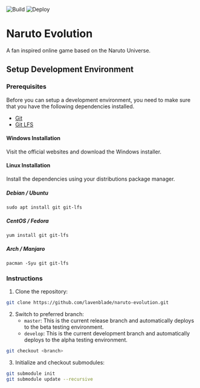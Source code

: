 ![Build](https://github.com/lavenblade/naruto-evolution/actions/workflows/build.yml/badge.svg)
![Deploy](https://github.com/lavenblade/naruto-evolution/actions/workflows/deploy.yml/badge.svg)

# Naruto Evolution
A fan inspired online game based on the Naruto Universe.

## Setup Development Environment

### Prerequisites
Before you can setup a development environment, you need to make sure that you have the following dependencies installed.
- [Git](https://git-scm.com/)
- [Git LFS](https://git-lfs.github.com/)

#### Windows Installation
Visit the official websites and download the Windows installer.

#### Linux Installation
Install the dependencies using your distributions package manager.

##### Debian / Ubuntu
`sudo apt install git git-lfs`

##### CentOS / Fedora
`yum install git git-lfs`

##### Arch / Manjaro
`pacman -Syu git git-lfs`

### Instructions
1) Clone the repository:
```sh
git clone https://github.com/lavenblade/naruto-evolution.git
```

2) Switch to preferred branch:
   * `master`: This is the current release branch and automatically deploys to the beta testing environment.
   * `develop`: This is the current development branch and automatically deploys to the alpha testing environment.

```sh
git checkout <branch>
```

3) Initialize and checkout submodules:
```sh
git submodule init
git submodule update --recursive
```